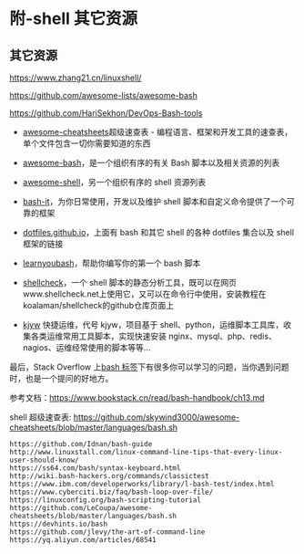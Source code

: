 # 附-shell 其它资源

## 其它资源

https://www.zhang21.cn/linuxshell/

https://github.com/awesome-lists/awesome-bash

https://github.com/HariSekhon/DevOps-Bash-tools

- [awesome-cheatsheets](https://github.com/skywind3000/awesome-cheatsheets.git)超级速查表 - 编程语言、框架和开发工具的速查表，单个文件包含一切你需要知道的东西

- [awesome-bash](https://github.com/awesome-lists/awesome-bash)，是一个组织有序的有关 Bash 脚本以及相关资源的列表

- [awesome-shell](https://github.com/alebcay/awesome-shell)，另一个组织有序的 shell 资源列表

- [bash-it](https://github.com/Bash-it/bash-it)，为你日常使用，开发以及维护 shell 脚本和自定义命令提供了一个可靠的框架

- [dotfiles.github.io](http://dotfiles.github.io/)，上面有 bash 和其它 shell 的各种 dotfiles 集合以及 shell 框架的链接

- [learnyoubash](https://github.com/denysdovhan/learnyoubash)，帮助你编写你的第一个 bash 脚本

- [shellcheck](https://github.com/koalaman/shellcheck)，一个 shell 脚本的静态分析工具，既可以在网页www.shellcheck.net上使用它，又可以在命令行中使用，安装教程在koalaman/shellcheck的github仓库页面上

- [kjyw](https://github.com/aqzt/kjyw) 快捷运维，代号 kjyw，项目基于 shell、python，运维脚本工具库，收集各类运维常用工具脚本，实现快速安装 nginx、mysql、php、redis、nagios、运维经常使用的脚本等等...

最后，Stack Overflow 上[bash 标签](https://stackoverflow.com/questions/tagged/bash)下有很多你可以学习的问题，当你遇到问题时，也是一个提问的好地方。

参考文档：https://www.bookstack.cn/read/bash-handbook/ch13.md

shell 超级速查表: https://github.com/skywind3000/awesome-cheatsheets/blob/master/languages/bash.sh

```shell
https://github.com/Idnan/bash-guide
http://www.linuxstall.com/linux-command-line-tips-that-every-linux-user-should-know/
https://ss64.com/bash/syntax-keyboard.html
http://wiki.bash-hackers.org/commands/classictest
https://www.ibm.com/developerworks/library/l-bash-test/index.html
https://www.cyberciti.biz/faq/bash-loop-over-file/
https://linuxconfig.org/bash-scripting-tutorial
https://github.com/LeCoupa/awesome-cheatsheets/blob/master/languages/bash.sh
https://devhints.io/bash
https://github.com/jlevy/the-art-of-command-line
https://yq.aliyun.com/articles/68541
```
